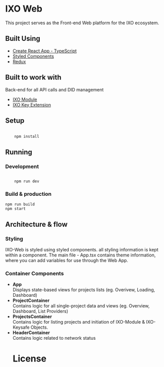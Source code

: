 <h1>IXO Web </h1>
<p>This project serves as the Front-end Web platform for the IXO ecosystem.</p>
<h2>Built Using </h2>
<ul>
	<li><a href="https://github.com/wmonk/create-react-app-typescript">Create React App - TypeScript</a></li>
	<li><a href="https://www.styled-components.com/">Styled Components</a></li>
	<li><a href="https://redux.js.org/">Redux</a></li>
</ul>

<h2>Built to work with </h2>
<p>Back-end for all API calls and DID management</p>

<ul>
	<li><a href="https://github.com/ixofoundation/ixo-apimodule">IXO Module</a></li>
	<li><a href="https://github.com/ixofoundation/ixo-keysafe">IXO Key Extension</a></li>
</ul>

<h2>Setup</h2>
<code>
	npm install
</code>

<h2>Running</h2>

<h3>Development</h3>
<code>
	npm run dev
</code>

<h3>Build & production</h3>

<code>npm run build</code>
<br/>
<code>npm start</code>
 

<h2>Architecture & flow</h2>


<h3>Styling </h3>
IXO-Web is styled using styled components. all styling information is kept within a component. The main file - App.tsx contains theme information, where you can add variables for use through the Web App.

<h3>Container Components </h3>

<ul>
 <li>
	<strong>App</strong> <br/>
	Displays state-based views for projects lists (eg. Overivew, Loading, Dashboard)
</li>
 <li>
	<strong>ProjectContainer</strong><br/></li>
	Contains logic for all single-project data and views (eg. Overview, Dashboard, List Providers)
 <li>
	 <strong>ProjectsContainer</strong><br/>
	 Contains logic for listing projects and initiation of IXO-Module & IXO-Keysafe Objects.
</li>
 <li>
	 <strong>HeaderContainer</strong><br/>
	 Contains logic related to network status
</li>
    
<h1>License</h1>

